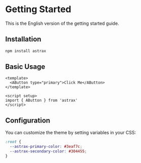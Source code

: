 # Getting Started

This is the English version of the getting started guide.

## Installation

```bash
npm install astrax
```

## Basic Usage

```vue
<template>
  <AButton type="primary">Click Me</AButton>
</template>

<script setup>
import { AButton } from 'astrax'
</script>
```

## Configuration

You can customize the theme by setting variables in your CSS:

```css
:root {
  --astrax-primary-color: #3eaf7c;
  --astrax-secondary-color: #304455;
}
``` 